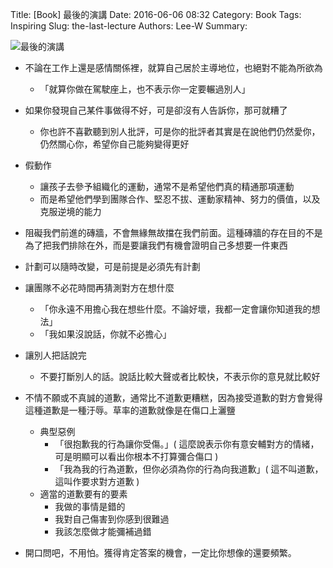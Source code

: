 Title: [Book] 最後的演講
Date: 2016-06-06 08:32
Category: Book
Tags: Inspiring
Slug: the-last-lecture
Authors: Lee-W
Summary: 


![最後的演講](http://pic.eslite.com/Upload/Product/200806/m/633519138950888496.jpg)

<!--more-->

- 不論在工作上還是感情關係裡，就算自己居於主導地位，也絕對不能為所欲為
	- 「就算你做在駕駛座上，也不表示你一定要輾過別人」

- 如果你發現自己某件事做得不好，可是卻沒有人告訴你，那可就糟了
	- 你也許不喜歡聽到別人批評，可是你的批評者其實是在說他們仍然愛你，仍然關心你，希望你自己能夠變得更好

- 假動作
	- 讓孩子去參予組織化的運動，通常不是希望他們真的精通那項運動
	- 而是希望他們學到團隊合作、堅忍不拔、運動家精神、努力的價值，以及克服逆境的能力

- 阻礙我們前進的磚牆，不會無緣無故擋在我們前面。這種磚牆的存在目的不是為了把我們排除在外，而是要讓我們有機會證明自己多想要一件東西

- 計劃可以隨時改變，可是前提是必須先有計劃

- 讓團隊不必花時間再猜測對方在想什麼
	- 「你永遠不用擔心我在想些什麼。不論好壞，我都一定會讓你知道我的想法」
	- 「我如果沒說話，你就不必擔心」
 
- 讓別人把話說完
	- 不要打斷別人的話。說話比較大聲或者比較快，不表示你的意見就比較好

- 不情不願或不真誠的道歉，通常比不道歉更糟糕，因為接受道歉的對方會覺得這種道歉是一種汙辱。草率的道歉就像是在傷口上灑鹽
	- 典型惡例
		- 「很抱歉我的行為讓你受傷。」( 這麼說表示你有意安輔對方的情緒，可是明顯可以看出你根本不打算彌合傷口 )
		- 「我為我的行為道歉，但你必須為你的行為向我道歉」( 這不叫道歉，這叫作要求對方道歉 )
	- 適當的道歉要有的要素
		- 我做的事情是錯的
		- 我對自己傷害到你感到很難過
		- 我該怎麼做才能彌補過錯

- 開口問吧，不用怕。獲得肯定答案的機會，一定比你想像的還要頻繁。